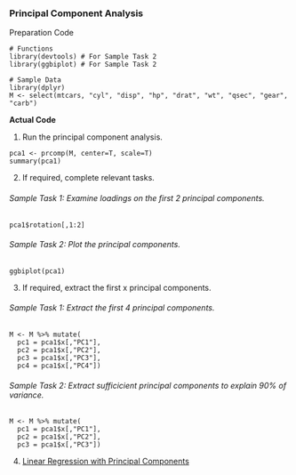 ### Principal Component Analysis
Preparation Code
```
# Functions
library(devtools) # For Sample Task 2
library(ggbiplot) # For Sample Task 2

# Sample Data
library(dplyr)
M <- select(mtcars, "cyl", "disp", "hp", "drat", "wt", "qsec", "gear", "carb")
```
**Actual Code**
1. Run the principal component analysis.
```
pca1 <- prcomp(M, center=T, scale=T)
summary(pca1)
```
2. If required, complete relevant tasks.
###### Sample Task 1: Examine loadings on the first 2 principal components.
```
pca1$rotation[,1:2]
```
###### Sample Task 2: Plot the principal components.
```
ggbiplot(pca1)
```
3. If required, extract the first x principal components.
###### Sample Task 1: Extract the first 4 principal components.
```
M <- M %>% mutate(
  pc1 = pca1$x[,"PC1"],
  pc2 = pca1$x[,"PC2"],
  pc3 = pca1$x[,"PC3"],
  pc4 = pca1$x[,"PC4"])
```
###### Sample Task 2: Extract sufficicient principal components to explain 90% of variance.
```
M <- M %>% mutate(
  pc1 = pca1$x[,"PC1"],
  pc2 = pca1$x[,"PC2"],
  pc3 = pca1$x[,"PC3"])
```
4. [Linear Regression with Principal Components]([SC]-Predictive-Analytics/[SC]-Linear-&-Logistic-Regression/[M]-Linear-Regression-with-Principal-Components.md)
